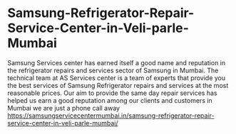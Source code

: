 # Samsung-Refrigerator-Repair-Service-Center-in-Veli-parle-Mumbai
Samsung Services center has earned itself a good name and reputation in the refrigerator repairs and services sector of Samsung in Mumbai. The technical team at AS Services center is a team of experts that provide you the best services of Samsung Refrigerator repairs and services at the most reasonable prices. Our aim to provide the same day repair services has helped us earn a good reputation among our clients and customers in Mumbai we are just a phone call away https://samsungservicecentermumbai.in/samsung-refrigerator-repair-service-center-in-veli-parle-mumbai/
